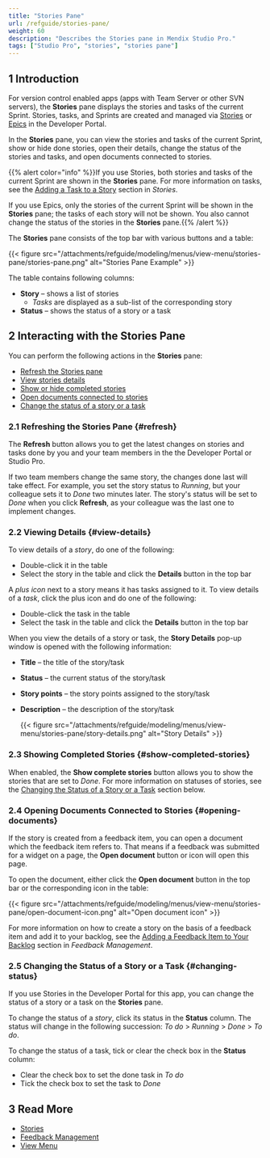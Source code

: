 ```yaml
---
title: "Stories Pane"
url: /refguide/stories-pane/
weight: 60
description: "Describes the Stories pane in Mendix Studio Pro."
tags: ["Studio Pro", "stories", "stories pane"]
---
```


## 1 Introduction 

For version control enabled apps (apps with Team Server or other SVN servers), the **Stories** pane displays the stories and tasks of the current Sprint. Stories, tasks, and Sprints are created and managed via [Stories](/developerportal/collaborate/stories/) or [Epics](/developerportal/collaborate/epics/) in the Developer Portal.

In the **Stories** pane, you can view the stories and tasks of the current Sprint, show or hide done stories, open their details, change the status of the stories and tasks, and open documents connected to stories. 

{{% alert color="info" %}}If you use Stories, both stories and tasks of the current Sprint are shown in the **Stories** pane. For more information on tasks, see the [Adding a Task to a Story](/developerportal/collaborate/stories/#adding-task) section in *Stories*.

If you use Epics, only the stories of the current Sprint will be shown in the **Stories** pane; the tasks of each story will not be shown. You also cannot change the status of the stories in the **Stories** pane.{{% /alert %}}

The **Stories** pane consists of the top bar with various buttons and a table:

{{< figure src="/attachments/refguide/modeling/menus/view-menu/stories-pane/stories-pane.png" alt="Stories Pane Example" >}}

The table contains following columns:

* **Story** – shows a list of stories   
    * *Tasks* are displayed as a sub-list of the corresponding story
* **Status** – shows the status of a story or a task

## 2 Interacting with the Stories Pane

You can perform the following actions in the **Stories** pane:

* [Refresh the Stories pane](#refresh)
* [View stories details](#view-details)
* [Show or hide completed stories](#show-completed-stories)
* [Open documents connected to stories](#opening-documents)
* [Change the status of a story or a task](#changing-status) 

### 2.1 Refreshing the Stories Pane {#refresh}

The **Refresh** button allows you to get the latest changes on stories and tasks done by you and your team members in the the Developer Portal or Studio Pro. 

If two team members change the same story, the changes done last will take effect. For example, you set the story status to *Running*, but your colleague sets it to *Done* two minutes later. The story's status will be set to *Done* when you click **Refresh**, as your colleague was the last one to implement changes. 

### 2.2 Viewing Details {#view-details}

To view details of a *story*, do one of the following: 

* Double-click it in the table
* Select the story in the table and click the **Details** button in the top bar 

A *plus icon* next to a story means it has tasks assigned to it. To view details of a *task*, click the plus icon and do one of the following:

* Double-click the task in the table
* Select the task in the table and click the **Details** button in the top bar

When you view the details of a story or task, the **Story Details** pop-up window is opened with the following information:

* **Title** – the title of the story/task
* **Status** – the current status of the story/task
* **Story points** – the story points assigned to the story/task 
* **Description** – the description of the story/task

    {{< figure src="/attachments/refguide/modeling/menus/view-menu/stories-pane/story-details.png" alt="Story Details" >}}

### 2.3 Showing Completed Stories {#show-completed-stories}

When enabled, the **Show complete stories** button allows you to show the stories that are set to *Done*. For more information on statuses of stories, see the [Changing the Status of a Story or a Task](#changing-status) section below.

### 2.4 Opening Documents Connected to Stories {#opening-documents}

If the story is created from a feedback item, you can open a document which the feedback item refers to. That means if a feedback was submitted for a widget on a page, the **Open document** button or icon will open this page. 

To open the document, either click the **Open document** button in the top bar or the corresponding icon in the table:

{{< figure src="/attachments/refguide/modeling/menus/view-menu/stories-pane/open-document-icon.png" alt="Open document icon" >}}

For more information on how to create a story on the basis of a feedback item and add it to your backlog, see the [Adding a Feedback Item to Your Backlog](/developerportal/collaborate/feedback/#adding) section in *Feedback Management*.

### 2.5 Changing the Status of a Story or a Task {#changing-status}

If you use Stories in the Developer Portal for this app, you can change the status of a story or a task on the **Stories** pane.

To change the status of a *story*, click its status in the **Status** column. The status will change in the following succession: *To do* > *Running* > *Done* > *To do*. 

To change the status of a task, tick or clear the check box in the **Status** column:

* Clear the check box to set the done task in *To do*
* Tick the check box to set the task to *Done*

## 3 Read More

* [Stories](/developerportal/collaborate/stories/)
* [Feedback Management](/developerportal/collaborate/feedback/)
* [View Menu](/refguide/view-menu/)
